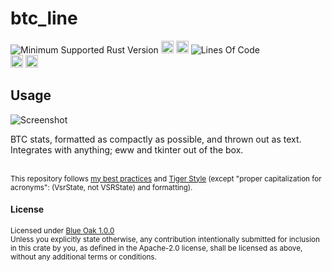 # btc_line
![Minimum Supported Rust Version](https://img.shields.io/badge/nightly-1.86+-ab6000.svg)
[<img alt="crates.io" src="https://img.shields.io/crates/v/btc_line.svg?color=fc8d62&logo=rust" height="20" style=flat-square>](https://crates.io/crates/btc_line)
[<img alt="docs.rs" src="https://img.shields.io/badge/docs.rs-66c2a5?style=for-the-badge&labelColor=555555&logo=docs.rs&style=flat-square" height="20">](https://docs.rs/btc_line)
![Lines Of Code](https://img.shields.io/badge/LoC-698-lightblue)
<br>
[<img alt="ci errors" src="https://img.shields.io/github/actions/workflow/status/valeratrades/btc_line/errors.yml?branch=master&style=for-the-badge&style=flat-square&label=errors&labelColor=420d09" height="20">](https://github.com/valeratrades/btc_line/actions?query=branch%3Amaster) <!--NB: Won't find it if repo is private-->
[<img alt="ci warnings" src="https://img.shields.io/github/actions/workflow/status/valeratrades/btc_line/warnings.yml?branch=master&style=for-the-badge&style=flat-square&label=warnings&labelColor=d16002" height="20">](https://github.com/valeratrades/btc_line/actions?query=branch%3Amaster) <!--NB: Won't find it if repo is private-->


## Usage
![Screenshot](./.readme_assets/readme_assets/screenshot.png)

BTC stats, formatted as compactly as possible, and thrown out as text. Integrates with anything; eww and tkinter out of the box.



<br>

<sup>
	This repository follows <a href="https://github.com/valeratrades/.github/tree/master/best_practices">my best practices</a> and <a href="https://github.com/tigerbeetle/tigerbeetle/blob/main/docs/TIGER_STYLE.md">Tiger Style</a> (except "proper capitalization for acronyms": (VsrState, not VSRState) and formatting).
</sup>

#### License

<sup>
	Licensed under <a href="LICENSE">Blue Oak 1.0.0</a>
</sup>

<br>

<sub>
	Unless you explicitly state otherwise, any contribution intentionally submitted
for inclusion in this crate by you, as defined in the Apache-2.0 license, shall
be licensed as above, without any additional terms or conditions.
</sub>
